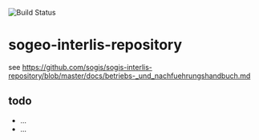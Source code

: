 ![Build Status](https://github.com/edigonzales/sogeo-interlis-repository/actions/workflows/main.yml/badge.svg)

# sogeo-interlis-repository

see https://github.com/sogis/sogis-interlis-repository/blob/master/docs/betriebs-_und_nachfuehrungshandbuch.md

## todo
- ...
- ...
